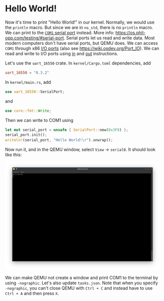 # Hello World!
Now it's time to print "Hello World!" in our kernel. Normally, we would use the `println` macro. But since we are in `no_std`, there is no `println` macro. We can print to the [`COM1` serial port](https://wiki.osdev.org/Serial_Ports) instead. More info: https://os.phil-opp.com/testing/#serial-port. Serial ports let us read and write data. Most modern computers don't have serial ports, but QEMU does. We can access `COM1` through x86 [I/O ports](https://wiki.osdev.org/I/O_Ports) (also see https://wiki.osdev.org/Port_IO). We can read and write to I/O ports using [in](https://www.felixcloutier.com/x86/in) and [out](https://www.felixcloutier.com/x86/out) instructions.

Let's use the `uart_16550` crate. In `kernel/Cargo.toml` dependencies, add
```toml
uart_16550 = "0.3.2"
```
In `kernel/main.rs`, add
```rs
use uart_16550::SerialPort;
```
and
```rs
use core::fmt::Write;
```
Then we can write to COM1 using
```rs
let mut serial_port = unsafe { SerialPort::new(0x3F8) };
serial_port.init();
writeln!(serial_port, "Hello World!\r").unwrap();
```
Now run it, and in the QEMU window, select `View` -> `serial0`. It should look like this:

![QEMU Screenshot with "Hello World!"](./QEMU_Screenshot.png)

We can make QEMU not create a window and print COM1 to the terminal by using `-nographic`. Let's also update `tasks.json`. Note that when you specify `-nographic`, you can't close QEMU with `Ctrl + C` and instead have to use `Ctrl + A` and then press `X`.

